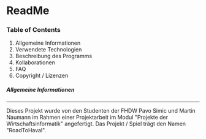 ﻿# ReadMe 

### Table of Contents
1) Allgemeine Informationen
2) Verwendete Technologien
3) Beschreibung des Programms
4) Kollaborationen
5) FAQ
6) Copyright / Lizenzen


##### Allgemeine Informationen
***
Dieses Projekt wurde von den Studenten der FHDW Pavo Simic und Martin Naumann im Rahmen
einer Projektarbeit im Modul "Projekte der Wirtschaftsinformatik" angefertigt.
Das Projekt / Spiel trägt den Namen "RoadToHaval".

